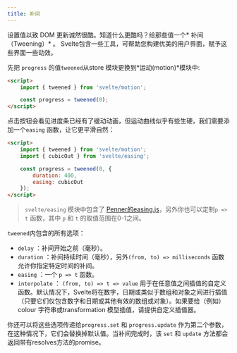 ```yaml
---
title: 补间
---
```


设置值以致 DOM 更新诚然很酷。知道什么更酷吗？给那些值一个* 补间（Tweening）* 。 Svelte包含一些工具，可帮助您构建优美的用户界面，赋予这些界面一些动效。

先把 `progress` 的值`tweened`从store 模块更换到*运动(motion)*模块中:

```html
<script>
	import { tweened } from 'svelte/motion';

	const progress = tweened(0);
</script>
```

点击按钮会看见进度条已经有了缓动动画，但运动曲线似乎有些生硬，我们需要添加一个`easing` 函数，让它更平滑自然：

```html
<script>
	import { tweened } from 'svelte/motion';
	import { cubicOut } from 'svelte/easing';

	const progress = tweened(0, {
		duration: 400,
		easing: cubicOut
	});
</script>
```

> `svelte/easing` 模块中包含了 [Penner的easing.js](https://github.com/danro/easing-js)，另外你也可以定制`p => t` 函数，其中 `p` 和 `t` 的取值范围在0-1之间。

`tweened`内包含的所有选项：

* `delay` ：补间开始之前（毫秒）。
* `duration` ：补间持续时间（毫秒），另外`(from, to) => milliseconds` 函数允许你指定特定时间的补间。
* `easing` ：一个 `p => t` 函数。
* `interpolate` ： `(from, to) => t => value` 用于在任意值之间插值的自定义函数。默认情况下，Svelte将在数字，日期或类似于数组和对象之间进行插值（只要它们仅包含数字和日期或其他有效的数组或对象）。如果要给（例如）colour 字符串或transformation 模型插值，请提供自定义插值器。

你还可以将这些选项传递给`progress.set` 和 `progress.update` 作为第二个参数， 在这种情况下，它们会替换掉默认值。当补间完成时，该 `set` 和 `update` 方法都会返回带有resolves方法的promise。  
